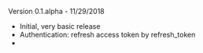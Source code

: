 Version 0.1.alpha - 11/29/2018
- Initial, very basic release
- Authentication: refresh access token by refresh_token
- 


